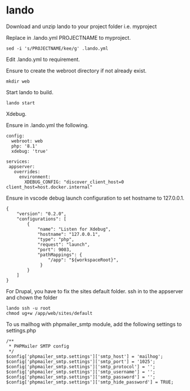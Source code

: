 # lando

Download and unzip lando to your project folder i.e. myproject

Replace in .lando.yml PROJECTNAME to myproject.

```
sed -i 's/PROJECTNAME/kee/g' .lando.yml
```

Edit .lando.yml to requirement.

Ensure to create the webroot directory if not already exist.
```
mkdir web
```

Start lando to build.

```
lando start
```

Xdebug.

Ensure in .lando.yml the following.

```
config:
  webroot: web
  php: '8.1'
  xdebug: 'true'
```

```
services:
 appserver:
   overrides:
     environment:
       XDEBUG_CONFIG: "discover_client_host=0 client_host=host.docker.internal"
```

Ensure in vscode debug launch configuration to set hostname to 127.0.0.1.

```
{
    "version": "0.2.0",
    "configurations": [
        {
            "name": "Listen for Xdebug",
            "hostname": "127.0.0.1",
            "type": "php",
            "request": "launch",
            "port": 9003,
            "pathMappings": {
                "/app": "${workspaceRoot}",
             }
        }
    ]
}
```

For Drupal, you have to fix the sites default folder. ssh in to the appserver and chown the folder

```
lando ssh -u root
chmod ug+w /app/web/sites/default
```

To us mailhog with phpmailer_smtp module, add the following settings to settings.php

```
/**
 * PHPMailer SMTP config
 */
$config['phpmailer_smtp.settings']['smtp_host'] = 'mailhog';
$config['phpmailer_smtp.settings']['smtp_port'] = '1025';
$config['phpmailer_smtp.settings']['smtp_protocol'] = '';
$config['phpmailer_smtp.settings']['smtp_username'] = '';
$config['phpmailer_smtp.settings']['smtp_password'] = '';
$config['phpmailer_smtp.settings']['smtp_hide_password'] = TRUE;
```


